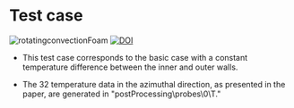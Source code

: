 # Test case

![rotatingconvectionFoam](https://img.shields.io/badge/OpenFOAM-v2012-brightgreen.svg)
[![DOI](https://img.shields.io/badge/DOI-10.1063/5.0233789-yellow.svg)](https://doi.org/10.1063/5.0233789)

* This test case corresponds to the basic case with a constant temperature difference between the inner and outer walls. 

* The 32 temperature data in the azimuthal direction, as presented in the paper, are generated in "postProcessing\probes\0\T."